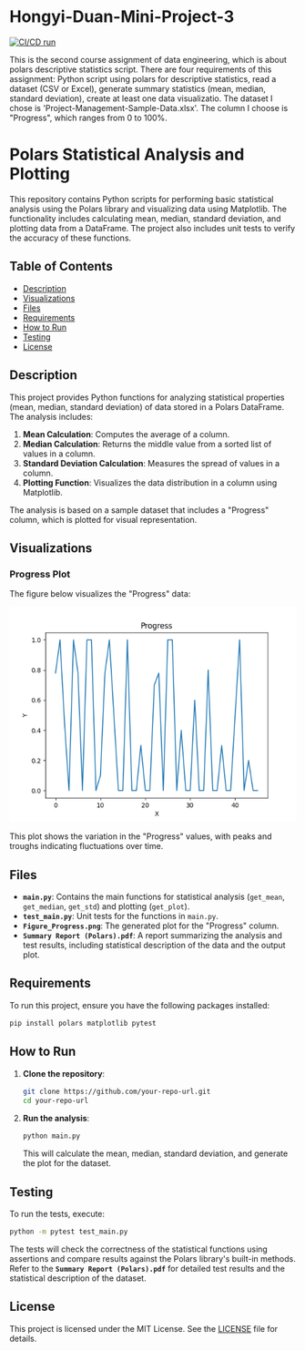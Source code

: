 # Hongyi-Duan-Mini-Project-3

[![CI/CD run](https://github.com/nogibjj/Hongyi-Duan-Mini-Project-1/actions/workflows/hello.yml/badge.svg)](https://github.com/nogibjj/Hongyi-Duan-Mini-Project-1/actions/workflows/hello.yml)

This is the second course assignment of data engineering, which is about polars descriptive statistics script. There are four requirements of this assignment: Python script using polars for descriptive statistics, read a dataset (CSV or Excel), generate summary statistics (mean, median, standard deviation), create at least one data visualizatio. The dataset I chose is 'Project-Management-Sample-Data.xlsx'. The column I choose is "Progress", which ranges from 0 to 100%.

# Polars Statistical Analysis and Plotting

This repository contains Python scripts for performing basic statistical analysis using the Polars library and visualizing data using Matplotlib. The functionality includes calculating mean, median, standard deviation, and plotting data from a DataFrame. The project also includes unit tests to verify the accuracy of these functions.

## Table of Contents

- [Description](#description)
- [Visualizations](#visualizations)
- [Files](#files)
- [Requirements](#requirements)
- [How to Run](#how-to-run)
- [Testing](#testing)
- [License](#license)

## Description

This project provides Python functions for analyzing statistical properties (mean, median, standard deviation) of data stored in a Polars DataFrame. The analysis includes:

1. **Mean Calculation**: Computes the average of a column.
2. **Median Calculation**: Returns the middle value from a sorted list of values in a column.
3. **Standard Deviation Calculation**: Measures the spread of values in a column.
4. **Plotting Function**: Visualizes the data distribution in a column using Matplotlib.

The analysis is based on a sample dataset that includes a "Progress" column, which is plotted for visual representation.

## Visualizations

### Progress Plot

The figure below visualizes the "Progress" data:

![Progress Plot](./Figure_Progress.png)

This plot shows the variation in the "Progress" values, with peaks and troughs indicating fluctuations over time.

## Files

- **`main.py`**: Contains the main functions for statistical analysis (`get_mean`, `get_median`, `get_std`) and plotting (`get_plot`).
- **`test_main.py`**: Unit tests for the functions in `main.py`.
- **`Figure_Progress.png`**: The generated plot for the "Progress" column.
- **`Summary Report (Polars).pdf`**: A report summarizing the analysis and test results, including statistical description of the data and the output plot.

## Requirements

To run this project, ensure you have the following packages installed:

```bash
pip install polars matplotlib pytest
```

## How to Run

1. **Clone the repository**:

   ```bash
   git clone https://github.com/your-repo-url.git
   cd your-repo-url
   ```

2. **Run the analysis**:

   ```bash
   python main.py
   ```

   This will calculate the mean, median, standard deviation, and generate the plot for the dataset.

## Testing

To run the tests, execute:

```bash
python -m pytest test_main.py
```

The tests will check the correctness of the statistical functions using assertions and compare results against the Polars library's built-in methods. Refer to the **`Summary Report (Polars).pdf`** for detailed test results and the statistical description of the dataset.

## License

This project is licensed under the MIT License. See the [LICENSE](LICENSE) file for details.

